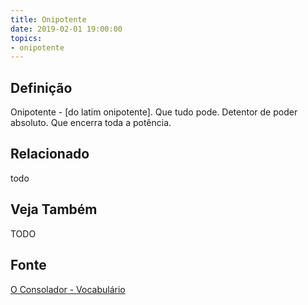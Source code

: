 ```yaml
---
title: Onipotente
date: 2019-02-01 19:00:00
topics:
- onipotente
---
```


## Definição
Onipotente - [do latim onipotente]. Que tudo pode. Detentor de poder absoluto.
Que encerra toda a potência.

## Relacionado
todo

## Veja Também
TODO

## Fonte
[O Consolador - Vocabulário](http://www.oconsolador.com.br/linkfixo/vocabulario/principal.html)
